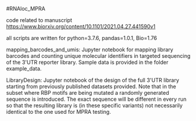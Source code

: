 #RNAloc_MPRA

code related to manuscript https://www.biorxiv.org/content/10.1101/2021.04.27.441590v1

all scripts are written for python=3.7.6, pandas=1.0.1, Bio=1.76

mapping_barcodes_and_umis:
Jupyter notebook for mapping library barcodes and counting unique molecular identifiers in targeted sequencing of the 3'UTR reporter library. Sample data is provided in the folder example_data.

LibraryDesign:
Jupyter notebook of the design of the full 3'UTR library starting from previously published datasets provided. Note that in the subset where RBP motifs are being mutated a randomly generated sequence is introduced. The exact sequence will be different in every run so that the resulting library is (in these specific variants) not necessarily identical to the one used for MPRA testing.
